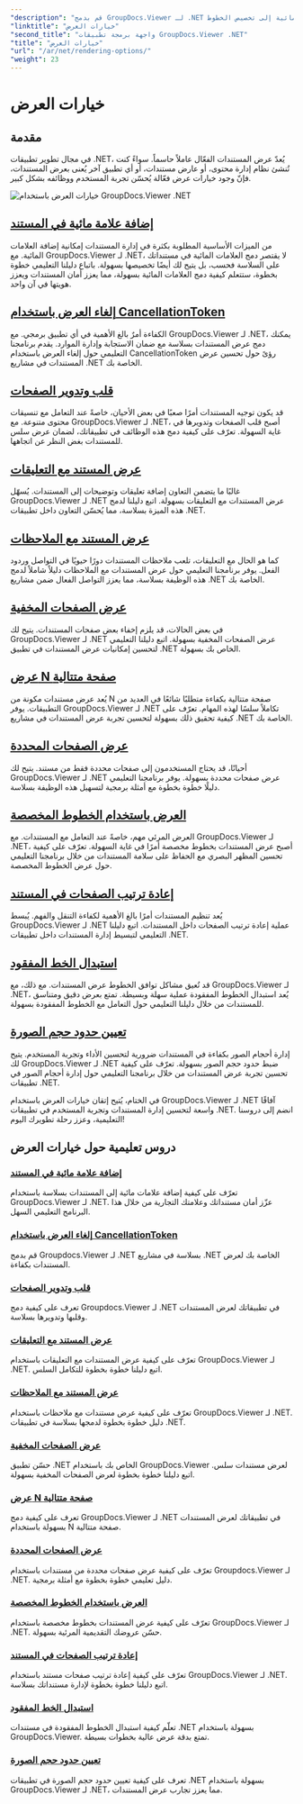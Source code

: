 ```yaml
---
"description": "قم بدمج GroupDocs.Viewer لـ .NET في تطبيقاتك بسهولة باستخدام البرامج التعليمية حول خيارات العرض، من إضافة العلامات المائية إلى تخصيص الخطوط."
"linktitle": "خيارات العرض"
"second_title": "واجهة برمجة تطبيقات GroupDocs.Viewer .NET"
"title": "خيارات العرض"
"url": "/ar/net/rendering-options/"
"weight": 23
---
```


# خيارات العرض


## مقدمة

في مجال تطوير تطبيقات .NET، يُعدّ عرض المستندات الفعّال عاملاً حاسماً. سواءً كنت تُنشئ نظام إدارة محتوى، أو عارض مستندات، أو أي تطبيق آخر يُعنى بعرض المستندات، فإنّ وجود خيارات عرض فعّالة يُحسّن تجربة المستخدم ووظائفه بشكل كبير.

![خيارات العرض باستخدام GroupDocs.Viewer .NET](/viewer/rendering-options/image.png)

## [إضافة علامة مائية في المستند](./add-watermark/)

من الميزات الأساسية المطلوبة بكثرة في إدارة المستندات إمكانية إضافة العلامات المائية. مع GroupDocs.Viewer لـ .NET، لا يقتصر دمج العلامات المائية في مستنداتك على السلاسة فحسب، بل يتيح لك أيضًا تخصيصها بسهولة. باتباع دليلنا التعليمي خطوة بخطوة، ستتعلم كيفية دمج العلامات المائية بسهولة، مما يعزز أمان المستندات ويعزز هويتها في آن واحد.

## [إلغاء العرض باستخدام CancellationToken](./cancel-render-cancellation-token/)

الكفاءة أمرٌ بالغ الأهمية في أي تطبيق برمجي. مع GroupDocs.Viewer لـ .NET، يمكنك دمج عرض المستندات بسلاسة مع ضمان الاستجابة وإدارة الموارد. يقدم برنامجنا التعليمي حول إلغاء العرض باستخدام CancellationToken رؤىً حول تحسين عرض المستندات في مشاريع .NET الخاصة بك.

## [قلب وتدوير الصفحات](./flip-rotate-pages/)

قد يكون توجيه المستندات أمرًا صعبًا في بعض الأحيان، خاصةً عند التعامل مع تنسيقات محتوى متنوعة. مع GroupDocs.Viewer لـ .NET، أصبح قلب الصفحات وتدويرها في غاية السهولة. تعرّف على كيفية دمج هذه الوظائف في تطبيقاتك، لضمان عرض سلس للمستندات بغض النظر عن اتجاهها.

## [عرض المستند مع التعليقات](./render-document-comments/)

غالبًا ما يتضمن التعاون إضافة تعليقات وتوضيحات إلى المستندات. يُسهّل GroupDocs.Viewer لـ .NET عرض المستندات مع التعليقات بسهولة. اتبع دليلنا لدمج هذه الميزة بسلاسة، مما يُحسّن التعاون داخل تطبيقات .NET.

## [عرض المستند مع الملاحظات](./render-document-notes/)

كما هو الحال مع التعليقات، تلعب ملاحظات المستندات دورًا حيويًا في التواصل وردود الفعل. يوفر برنامجنا التعليمي حول عرض المستندات مع الملاحظات دليلاً شاملاً لدمج هذه الوظيفة بسلاسة، مما يعزز التواصل الفعال ضمن مشاريع .NET الخاصة بك.

## [عرض الصفحات المخفية](./render-hidden-pages/)

في بعض الحالات، قد يلزم إخفاء بعض صفحات المستندات. يتيح لك GroupDocs.Viewer لـ .NET عرض الصفحات المخفية بسهولة. اتبع دليلنا التعليمي لتحسين إمكانيات عرض المستندات في تطبيق .NET الخاص بك بسهولة.

## [عرض N صفحة متتالية](./render-n-consecutive-pages/)

يُعد عرض مستندات مكونة من N صفحة متتالية بكفاءة متطلبًا شائعًا في العديد من التطبيقات. يوفر GroupDocs.Viewer لـ .NET تكاملاً سلسًا لهذه المهام. تعرّف على كيفية تحقيق ذلك بسهولة لتحسين تجربة عرض المستندات في مشاريع .NET الخاصة بك.

## [عرض الصفحات المحددة](./render-selected-pages/)

أحيانًا، قد يحتاج المستخدمون إلى صفحات محددة فقط من مستند. يتيح لك GroupDocs.Viewer لـ .NET عرض صفحات محددة بسهولة. يوفر برنامجنا التعليمي دليلًا خطوة بخطوة مع أمثلة برمجية لتسهيل هذه الوظيفة بسلاسة.

## [العرض باستخدام الخطوط المخصصة](./render-custom-fonts/)

العرض المرئي مهم، خاصةً عند التعامل مع المستندات. مع GroupDocs.Viewer لـ .NET، أصبح عرض المستندات بخطوط مخصصة أمرًا في غاية السهولة. تعرّف على كيفية تحسين المظهر البصري مع الحفاظ على سلامة المستندات من خلال برنامجنا التعليمي حول عرض الخطوط المخصصة.

## [إعادة ترتيب الصفحات في المستند](./reorder-pages/)

يُعد تنظيم المستندات أمرًا بالغ الأهمية لكفاءة التنقل والفهم. يُبسط GroupDocs.Viewer لـ .NET عملية إعادة ترتيب الصفحات داخل المستندات. اتبع دليلنا التعليمي لتبسيط إدارة المستندات داخل تطبيقات .NET.

## [استبدال الخط المفقود](./replace-missing-font/)

قد تُعيق مشاكل توافق الخطوط عرض المستندات. مع ذلك، مع GroupDocs.Viewer لـ .NET، يُعد استبدال الخطوط المفقودة عملية سهلة وبسيطة. تمتع بعرض دقيق ومتناسق للمستندات من خلال دليلنا التعليمي حول التعامل مع الخطوط المفقودة بسهولة.

## [تعيين حدود حجم الصورة](./set-image-size-limits/)

إدارة أحجام الصور بكفاءة في المستندات ضرورية لتحسين الأداء وتجربة المستخدم. يتيح لك GroupDocs.Viewer لـ .NET ضبط حدود حجم الصور بسهولة. تعرّف على كيفية تحسين تجربة عرض المستندات من خلال برنامجنا التعليمي حول إدارة أحجام الصور في تطبيقات .NET.

في الختام، يُتيح إتقان خيارات العرض باستخدام GroupDocs.Viewer لـ .NET آفاقًا واسعة لتحسين إدارة المستندات وتجربة المستخدم في تطبيقات .NET. انضم إلى دروسنا التعليمية، وعزز رحلة تطويرك اليوم!
## دروس تعليمية حول خيارات العرض
### [إضافة علامة مائية في المستند](./add-watermark/)
تعرّف على كيفية إضافة علامات مائية إلى المستندات بسلاسة باستخدام GroupDocs.Viewer لـ .NET. عزّز أمان مستنداتك وعلامتك التجارية من خلال هذا البرنامج التعليمي السهل.
### [إلغاء العرض باستخدام CancellationToken](./cancel-render-cancellation-token/)
قم بدمج Groupdocs.Viewer لـ .NET بسلاسة في مشاريع .NET الخاصة بك لعرض المستندات بكفاءة.
### [قلب وتدوير الصفحات](./flip-rotate-pages/)
تعرف على كيفية دمج Groupdocs.Viewer لـ .NET في تطبيقاتك لعرض المستندات وقلبها وتدويرها بسلاسة.
### [عرض المستند مع التعليقات](./render-document-comments/)
تعرّف على كيفية عرض المستندات مع التعليقات باستخدام GroupDocs.Viewer لـ .NET. اتبع دليلنا خطوة بخطوة للتكامل السلس.
### [عرض المستند مع الملاحظات](./render-document-notes/)
تعرّف على كيفية عرض مستندات مع ملاحظات باستخدام GroupDocs.Viewer لـ .NET. دليل خطوة بخطوة لدمجها بسلاسة في تطبيقات .NET.
### [عرض الصفحات المخفية](./render-hidden-pages/)
حسّن تطبيق .NET الخاص بك باستخدام GroupDocs.Viewer لعرض مستندات سلس. اتبع دليلنا خطوة بخطوة لعرض الصفحات المخفية بسهولة.
### [عرض N صفحة متتالية](./render-n-consecutive-pages/)
تعرف على كيفية دمج GroupDocs.Viewer لـ .NET في تطبيقاتك لعرض المستندات بسهولة باستخدام N صفحة متتالية.
### [عرض الصفحات المحددة](./render-selected-pages/)
تعرّف على كيفية عرض صفحات محددة من مستندات باستخدام Groupdocs.Viewer لـ .NET. دليل تعليمي خطوة بخطوة مع أمثلة برمجية.
### [العرض باستخدام الخطوط المخصصة](./render-custom-fonts/)
تعرّف على كيفية عرض المستندات بخطوط مخصصة باستخدام GroupDocs.Viewer لـ .NET. حسّن عروضك التقديمية المرئية بسهولة.
### [إعادة ترتيب الصفحات في المستند](./reorder-pages/)
تعرّف على كيفية إعادة ترتيب صفحات مستند باستخدام GroupDocs.Viewer لـ .NET. اتبع دليلنا خطوة بخطوة لإدارة مستنداتك بسلاسة.
### [استبدال الخط المفقود](./replace-missing-font/)
تعلّم كيفية استبدال الخطوط المفقودة في مستندات .NET بسهولة باستخدام GroupDocs.Viewer. تمتع بدقة عرض عالية بخطوات بسيطة.
### [تعيين حدود حجم الصورة](./set-image-size-limits/)
تعرف على كيفية تعيين حدود حجم الصورة في تطبيقات .NET بسهولة باستخدام GroupDocs.Viewer لـ .NET، مما يعزز تجارب عرض المستندات.